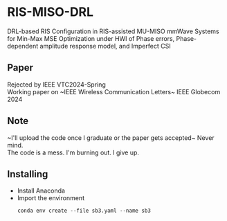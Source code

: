 # RIS-MISO-DRL
DRL-based RIS Configuration in RIS-assisted MU-MISO mmWave Systems for Min-Max MSE Optimization under HWI of Phase errors, Phase-dependent amplitude response model, and Imperfect CSI

## Paper
Rejected by IEEE VTC2024-Spring\
Working paper on ~IEEE Wireless Communication Letters~  IEEE Globecom 2024

## Note
~I'll upload the code once I graduate or the paper gets accepted~ Never mind.\
The code is a mess. I'm burning out. I give up.

## Installing
- Install Anaconda
- Import the environment
  ```
  conda env create --file sb3.yaml --name sb3
  ```

